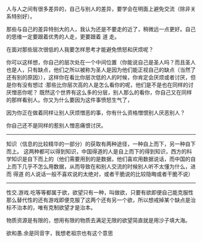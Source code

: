 人与人之间有很多差异的，自己与别人的差异，要学会在明面上避免交流（除非关系特别好）。

那些与自己的差异特别大的人，我认为还是不要走的近了，稍微远一点更好。自己的思维一定要跟着优秀的人走，更要跟着 道 走。

在面对那些层次很低的人我要怎样思考才能避免愤怒和厌烦呢？

你可以这样想，你自己的层次处在一个中间位置（你能说自己是圣人吗？而且圣人也是人，只有缺点，他们之所以被称为圣人是因为他们能正视自己的缺点（当然了还有别的原因）），这样你在看比你层次低的人的时候，你肯定会厌烦或者讨厌，但是你有没有想过 :那些比你层次高的人是怎么看你的呢，他们是不是也在同样的讨厌憎恶你呢？ 既然这个世界有这么多的分层，别人那么的看你，你自己又在同样的那样看别人。你又为什么要因为这件事愤怒生气了，

因为你正在做着同样让别人厌烦憎恶的事，你有什么资格憎恨别人厌恶别人？

你自己还不是同样的惹别人憎恶痛恨讨厌。
___
知识（信息的比较精华的一部分）的获取有两种途径，一种自上而下，另一种自下而上。
这两种都可以得到知识，中国得道的人是自上而下的得到知识，西方的科学知识是自下而上的（他们需要用到的是数据，他们喜欢用数据说话，而中国的自上而下几乎不怎么用数据，从而导致在和别人交流的时候别人听不太懂为什么，进而 得道 的人说话一般不喜欢说的太绝对，或者干脆说的比较隐晦或者干脆不说）
___
性交.游戏.吃等等都属于欲，欲望只有一种，叫做欲，只要有欲即便自己能克服性 那么替代性的还有游戏即便克服了这两个还有另一个欲，所以想戒掉某个缺点是治标不治本的，唯有克制欲望才是治本。

物质资源是有限的，想用有限的物质去满足无限的欲望简直就是用沙子填大海。

欲和愚.余是同音字，我想老祖宗也有这个意思
